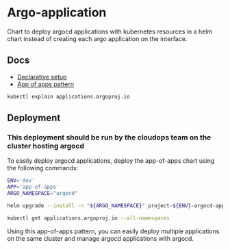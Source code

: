 # Argo-application

Chart to deploy argocd applications with kubernetes resources in a helm chart instead of creating each argo application on the interface.

## Docs

- [Declarative setup](https://argo-cd.readthedocs.io/en/stable/operator-manual/declarative-setup/#applications)
- [App of apps pattern](https://argo-cd.readthedocs.io/en/stable/operator-manual/cluster-bootstrapping/#app-of-apps-pattern)

```bash
kubectl explain applications.argoproj.io
```

## Deployment

### This deployment should be run by the cloudops team on the cluster hosting argocd

To easily deploy argocd applications, deploy the app-of-apps chart using the following commands:

```bash
ENV='dev'
APP='app-of-apps'
ARGO_NAMESPACE="argocd"

helm upgrade --install -n "${ARGO_NAMESPACE}" project-${ENV}-argocd-application-${APP} . -f "${APP}.values.${ENV}.yaml"

kubectl get applications.argoproj.io --all-namespaces
```

Using this app-of-apps pattern, you can easily deploy multiple applications on the same cluster and manage argocd applications with argocd.
